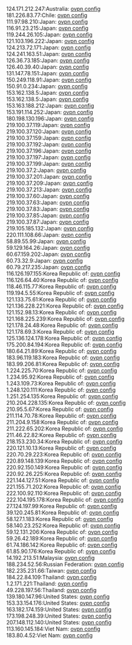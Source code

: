 124.171.212.247:Australia: [ovpn config](vpn/124_171_212_247.ovpn)  
181.226.83.77:Chile: [ovpn config](vpn/181_226_83_77.ovpn)  
111.97.98.210:Japan: [ovpn config](vpn/111_97_98_210.ovpn)  
116.91.23.215:Japan: [ovpn config](vpn/116_91_23_215.ovpn)  
119.244.26.105:Japan: [ovpn config](vpn/119_244_26_105.ovpn)  
121.103.196.222:Japan: [ovpn config](vpn/121_103_196_222.ovpn)  
124.213.72.171:Japan: [ovpn config](vpn/124_213_72_171.ovpn)  
124.241.163.51:Japan: [ovpn config](vpn/124_241_163_51.ovpn)  
126.36.73.185:Japan: [ovpn config](vpn/126_36_73_185.ovpn)  
126.40.39.40:Japan: [ovpn config](vpn/126_40_39_40.ovpn)  
131.147.78.151:Japan: [ovpn config](vpn/131_147_78_151.ovpn)  
150.249.118.91:Japan: [ovpn config](vpn/150_249_118_91.ovpn)  
150.91.0.234:Japan: [ovpn config](vpn/150_91_0_234.ovpn)  
153.162.138.5:Japan: [ovpn config](vpn/153_162_138_5.ovpn)  
153.162.138.5:Japan: [ovpn config](vpn/153_162_138_5.ovpn)  
153.163.188.212:Japan: [ovpn config](vpn/153_163_188_212.ovpn)  
153.191.114.252:Japan: [ovpn config](vpn/153_191_114_252.ovpn)  
180.198.130.196:Japan: [ovpn config](vpn/180_198_130_196.ovpn)  
219.100.37.119:Japan: [ovpn config](vpn/219_100_37_119.ovpn)  
219.100.37.120:Japan: [ovpn config](vpn/219_100_37_120.ovpn)  
219.100.37.159:Japan: [ovpn config](vpn/219_100_37_159.ovpn)  
219.100.37.192:Japan: [ovpn config](vpn/219_100_37_192.ovpn)  
219.100.37.196:Japan: [ovpn config](vpn/219_100_37_196.ovpn)  
219.100.37.197:Japan: [ovpn config](vpn/219_100_37_197.ovpn)  
219.100.37.199:Japan: [ovpn config](vpn/219_100_37_199.ovpn)  
219.100.37.2:Japan: [ovpn config](vpn/219_100_37_2.ovpn)  
219.100.37.201:Japan: [ovpn config](vpn/219_100_37_201.ovpn)  
219.100.37.209:Japan: [ovpn config](vpn/219_100_37_209.ovpn)  
219.100.37.213:Japan: [ovpn config](vpn/219_100_37_213.ovpn)  
219.100.37.60:Japan: [ovpn config](vpn/219_100_37_60.ovpn)  
219.100.37.63:Japan: [ovpn config](vpn/219_100_37_63.ovpn)  
219.100.37.83:Japan: [ovpn config](vpn/219_100_37_83.ovpn)  
219.100.37.85:Japan: [ovpn config](vpn/219_100_37_85.ovpn)  
219.100.37.87:Japan: [ovpn config](vpn/219_100_37_87.ovpn)  
219.105.185.132:Japan: [ovpn config](vpn/219_105_185_132.ovpn)  
220.111.108.66:Japan: [ovpn config](vpn/220_111_108_66.ovpn)  
58.89.55.99:Japan: [ovpn config](vpn/58_89_55_99.ovpn)  
59.129.164.26:Japan: [ovpn config](vpn/59_129_164_26.ovpn)  
60.67.159.202:Japan: [ovpn config](vpn/60_67_159_202.ovpn)  
60.73.32.9:Japan: [ovpn config](vpn/60_73_32_9.ovpn)  
60.79.217.235:Japan: [ovpn config](vpn/60_79_217_235.ovpn)  
116.126.197.155:Korea Republic of: [ovpn config](vpn/116_126_197_155.ovpn)  
116.126.64.40:Korea Republic of: [ovpn config](vpn/116_126_64_40.ovpn)  
118.46.115.77:Korea Republic of: [ovpn config](vpn/118_46_115_77.ovpn)  
119.194.5.55:Korea Republic of: [ovpn config](vpn/119_194_5_55.ovpn)  
121.133.75.61:Korea Republic of: [ovpn config](vpn/121_133_75_61.ovpn)  
121.136.228.221:Korea Republic of: [ovpn config](vpn/121_136_228_221.ovpn)  
121.152.98.13:Korea Republic of: [ovpn config](vpn/121_152_98_13.ovpn)  
121.168.225.239:Korea Republic of: [ovpn config](vpn/121_168_225_239.ovpn)  
121.178.24.48:Korea Republic of: [ovpn config](vpn/121_178_24_48.ovpn)  
121.178.69.3:Korea Republic of: [ovpn config](vpn/121_178_69_3.ovpn)  
125.136.124.178:Korea Republic of: [ovpn config](vpn/125_136_124_178.ovpn)  
175.200.84.194:Korea Republic of: [ovpn config](vpn/175_200_84_194.ovpn)  
180.64.21.89:Korea Republic of: [ovpn config](vpn/180_64_21_89.ovpn)  
183.96.119.183:Korea Republic of: [ovpn config](vpn/183_96_119_183.ovpn)  
183.99.206.81:Korea Republic of: [ovpn config](vpn/183_99_206_81.ovpn)  
1.224.225.70:Korea Republic of: [ovpn config](vpn/1_224_225_70.ovpn)  
1.234.95.92:Korea Republic of: [ovpn config](vpn/1_234_95_92.ovpn)  
1.243.109.73:Korea Republic of: [ovpn config](vpn/1_243_109_73.ovpn)  
1.248.120.111:Korea Republic of: [ovpn config](vpn/1_248_120_111.ovpn)  
1.251.254.135:Korea Republic of: [ovpn config](vpn/1_251_254_135.ovpn)  
210.204.228.135:Korea Republic of: [ovpn config](vpn/210_204_228_135.ovpn)  
210.95.5.67:Korea Republic of: [ovpn config](vpn/210_95_5_67.ovpn)  
211.114.70.78:Korea Republic of: [ovpn config](vpn/211_114_70_78.ovpn)  
211.204.9.158:Korea Republic of: [ovpn config](vpn/211_204_9_158.ovpn)  
211.222.65.202:Korea Republic of: [ovpn config](vpn/211_222_65_202.ovpn)  
211.46.22.82:Korea Republic of: [ovpn config](vpn/211_46_22_82.ovpn)  
218.153.230.34:Korea Republic of: [ovpn config](vpn/218_153_230_34.ovpn)  
220.121.10.13:Korea Republic of: [ovpn config](vpn/220_121_10_13.ovpn)  
220.70.29.223:Korea Republic of: [ovpn config](vpn/220_70_29_223.ovpn)  
220.89.148.139:Korea Republic of: [ovpn config](vpn/220_89_148_139.ovpn)  
220.92.150.149:Korea Republic of: [ovpn config](vpn/220_92_150_149.ovpn)  
220.92.26.225:Korea Republic of: [ovpn config](vpn/220_92_26_225.ovpn)  
221.144.127.51:Korea Republic of: [ovpn config](vpn/221_144_127_51.ovpn)  
221.155.71.202:Korea Republic of: [ovpn config](vpn/221_155_71_202.ovpn)  
222.100.92.110:Korea Republic of: [ovpn config](vpn/222_100_92_110.ovpn)  
222.104.195.178:Korea Republic of: [ovpn config](vpn/222_104_195_178.ovpn)  
27.124.197.99:Korea Republic of: [ovpn config](vpn/27_124_197_99.ovpn)  
39.120.245.81:Korea Republic of: [ovpn config](vpn/39_120_245_81.ovpn)  
58.127.1.183:Korea Republic of: [ovpn config](vpn/58_127_1_183.ovpn)  
58.140.23.252:Korea Republic of: [ovpn config](vpn/58_140_23_252.ovpn)  
59.12.131.206:Korea Republic of: [ovpn config](vpn/59_12_131_206.ovpn)  
59.26.42.189:Korea Republic of: [ovpn config](vpn/59_26_42_189.ovpn)  
61.74.186.142:Korea Republic of: [ovpn config](vpn/61_74_186_142.ovpn)  
61.85.90.176:Korea Republic of: [ovpn config](vpn/61_85_90_176.ovpn)  
14.192.213.51:Malaysia: [ovpn config](vpn/14_192_213_51.ovpn)  
188.234.52.56:Russian Federation: [ovpn config](vpn/188_234_52_56.ovpn)  
182.235.231.66:Taiwan: [ovpn config](vpn/182_235_231_66.ovpn)  
184.22.84.109:Thailand: [ovpn config](vpn/184_22_84_109.ovpn)  
1.2.171.221:Thailand: [ovpn config](vpn/1_2_171_221.ovpn)  
49.228.197.56:Thailand: [ovpn config](vpn/49_228_197_56.ovpn)  
139.180.147.96:United States: [ovpn config](vpn/139_180_147_96.ovpn)  
153.33.154.176:United States: [ovpn config](vpn/153_33_154_176.ovpn)  
163.182.174.159:United States: [ovpn config](vpn/163_182_174_159.ovpn)  
173.198.248.39:United States: [ovpn config](vpn/173_198_248_39.ovpn)  
207.148.112.140:United States: [ovpn config](vpn/207_148_112_140.ovpn)  
113.160.145.184:Viet Nam: [ovpn config](vpn/113_160_145_184.ovpn)  
183.80.4.52:Viet Nam: [ovpn config](vpn/183_80_4_52.ovpn)  
